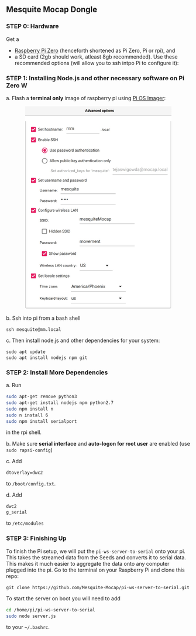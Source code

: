 
## Mesquite Mocap Dongle

### STEP 0: Hardware

Get a 
- [Raspberry Pi Zero](https://www.raspberrypi.com/products/raspberry-pi-zero/) (henceforth shortened as Pi Zero, Pi or rpi), and 
- a SD card (2gb should work, atleast 8gb recommended). Use these recommended options (will allow you to ssh intpo Pi to configure it):


### STEP 1: Installing Node.js and other necessary software on Pi Zero W

a. Flash a **terminal only** image of raspberry pi using [Pi OS Imager](https://www.raspberrypi.com/software/):

<img src="rpiopts.jpg" width=400 style="display:block;margin:auto">


b. Ssh into pi from a bash shell
```
ssh mesquite@mm.local 
```

c. Then install node.js and other dependencies for your system: 

```
sudo apt update
sudo apt install nodejs npm git
```

### STEP 2: Install More Dependencies

a. Run  
```sh
sudo apt-get remove python3
sudo apt-get install nodejs npm python2.7
sudo npm install n
sudo n install 6
sudo npm install serialport

```
in the rpi shell.


b. Make sure **serial interface** and **auto-logon for root user** are enabled (use `sudo rapsi-config`)



c. Add 
```
dtoverlay=dwc2
```
to `/boot/config.txt`.


d. Add 

```
dwc2
g_serial
```
to `/etc/modules`


### STEP 3: Finishing Up

To finish the Pi setup, we will put the `pi-ws-server-to-serial` onto your pi. This takes the streamed data from the Seeds and  converts it to serial data. This makes it much easier to aggregate the data onto any computer plugged into the pi. Go to the terminal on your Raspberry Pi and clone this repo:

```
git clone https://github.com/Mesquite-Mocap/pi-ws-server-to-serial.git
```

To start the server on boot you will need to add

```sh
cd /home/pi/pi-ws-server-to-serial
sudo node server.js

```
to your `~/.bashrc`.


